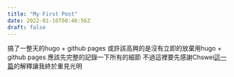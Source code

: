```yaml
---
title: "My First Post"
date: 2022-01-16T08:46:56Z
draft: false
---
```


搞了一整天的hugo + github pages
或許該高興的是沒有立即的放棄用hugo + github pages
應該先完整的記錄一下所有的細節
不過這裡要先感謝Chswei[這一篇](https://medium.com/@chswei/%E5%9C%A8-github-%E9%83%A8%E7%BD%B2-hugo-%E9%9D%9C%E6%85%8B%E7%B6%B2%E7%AB%99-9c40682dfe40)的解釋讓我終於重見光明

